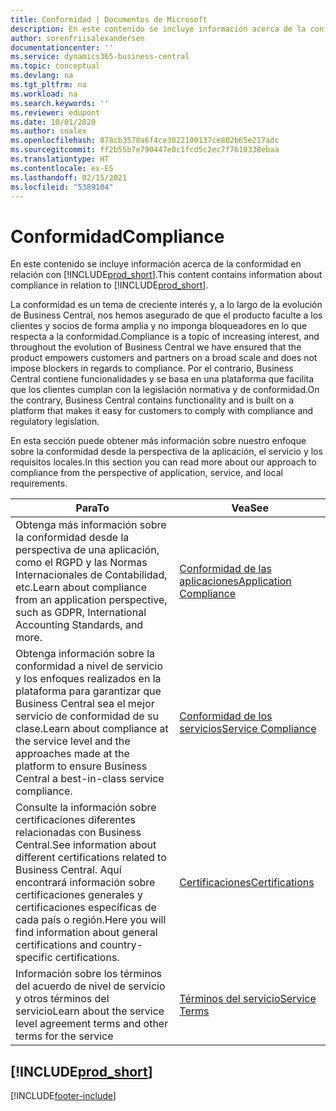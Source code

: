 ```yaml
---
title: Conformidad | Documentos de Microsoft
description: En este contenido se incluye información acerca de la conformidad en relación con Business Central.
author: sorenfriisalexandersen
documentationcenter: ''
ms.service: dynamics365-business-central
ms.topic: conceptual
ms.devlang: na
ms.tgt_pltfrm: na
ms.workload: na
ms.search.keywords: ''
ms.reviewer: edupont
ms.date: 10/01/2020
ms.author: soalex
ms.openlocfilehash: 878cb3578a6f4ce3022100137ce802b65e217adc
ms.sourcegitcommit: ff2b55b7e790447e0c1fcd5c2ec7f7610338ebaa
ms.translationtype: HT
ms.contentlocale: es-ES
ms.lasthandoff: 02/15/2021
ms.locfileid: "5389104"
---
```

# <a name="compliance"></a><span data-ttu-id="12225-103">Conformidad</span><span class="sxs-lookup"><span data-stu-id="12225-103">Compliance</span></span>

<span data-ttu-id="12225-104">En este contenido se incluye información acerca de la conformidad en relación con [!INCLUDE[prod_short](../includes/prod_short.md)].</span><span class="sxs-lookup"><span data-stu-id="12225-104">This content contains information about compliance in relation to [!INCLUDE[prod_short](../includes/prod_short.md)].</span></span>  

<span data-ttu-id="12225-105">La conformidad es un tema de creciente interés y, a lo largo de la evolución de Business Central, nos hemos asegurado de que el producto faculte a los clientes y socios de forma amplia y no imponga bloqueadores en lo que respecta a la conformidad.</span><span class="sxs-lookup"><span data-stu-id="12225-105">Compliance is a topic of increasing interest, and throughout the evolution of Business Central we have ensured that the product empowers customers and partners on a broad scale and does not impose blockers in regards to compliance.</span></span> <span data-ttu-id="12225-106">Por el contrario, Business Central contiene funcionalidades y se basa en una plataforma que facilita que los clientes cumplan con la legislación normativa y de conformidad.</span><span class="sxs-lookup"><span data-stu-id="12225-106">On the contrary, Business Central contains functionality and is built on a platform that makes it easy for customers to comply with compliance and regulatory legislation.</span></span>

<span data-ttu-id="12225-107">En esta sección puede obtener más información sobre nuestro enfoque sobre la conformidad desde la perspectiva de la aplicación, el servicio y los requisitos locales.</span><span class="sxs-lookup"><span data-stu-id="12225-107">In this section you can read more about our approach to compliance from the perspective of application, service, and local  requirements.</span></span>

|<span data-ttu-id="12225-108">**Para**</span><span class="sxs-lookup"><span data-stu-id="12225-108">**To**</span></span>|<span data-ttu-id="12225-109">**Vea**</span><span class="sxs-lookup"><span data-stu-id="12225-109">**See**</span></span>|  
|------------|-------------|  
|<span data-ttu-id="12225-110">Obtenga más información sobre la conformidad desde la perspectiva de una aplicación, como el RGPD y las Normas Internacionales de Contabilidad, etc.</span><span class="sxs-lookup"><span data-stu-id="12225-110">Learn about compliance from an application perspective, such as GDPR, International Accounting Standards, and more.</span></span>|[<span data-ttu-id="12225-111">Conformidad de las aplicaciones</span><span class="sxs-lookup"><span data-stu-id="12225-111">Application Compliance</span></span>](compliance-application-compliance.md)|  
|<span data-ttu-id="12225-112">Obtenga información sobre la conformidad a nivel de servicio y los enfoques realizados en la plataforma para garantizar que Business Central sea el mejor servicio de conformidad de su clase.</span><span class="sxs-lookup"><span data-stu-id="12225-112">Learn about compliance at the service level and the approaches made at the platform to ensure Business Central a best-in-class service compliance.</span></span>|[<span data-ttu-id="12225-113">Conformidad de los servicios</span><span class="sxs-lookup"><span data-stu-id="12225-113">Service Compliance</span></span>](compliance-service-compliance.md)|  
|<span data-ttu-id="12225-114">Consulte la información sobre certificaciones diferentes relacionadas con Business Central.</span><span class="sxs-lookup"><span data-stu-id="12225-114">See information about different certifications related to Business Central.</span></span> <span data-ttu-id="12225-115">Aquí encontrará información sobre certificaciones generales y certificaciones específicas de cada país o región.</span><span class="sxs-lookup"><span data-stu-id="12225-115">Here you will find information about general certifications and country-specific certifications.</span></span>|[<span data-ttu-id="12225-116">Certificaciones</span><span class="sxs-lookup"><span data-stu-id="12225-116">Certifications</span></span>](compliance-certifications.md)|  
|<span data-ttu-id="12225-117">Información sobre los términos del acuerdo de nivel de servicio y otros términos del servicio</span><span class="sxs-lookup"><span data-stu-id="12225-117">Learn about the service level agreement terms and other terms for the service</span></span>|[<span data-ttu-id="12225-118">Términos del servicio</span><span class="sxs-lookup"><span data-stu-id="12225-118">Service Terms</span></span>](compliance-service-compliance.md#service-terms)|  

## [!INCLUDE[prod_short](../includes/free_trial_md.md)]  


[!INCLUDE[footer-include](../includes/footer-banner.md)]